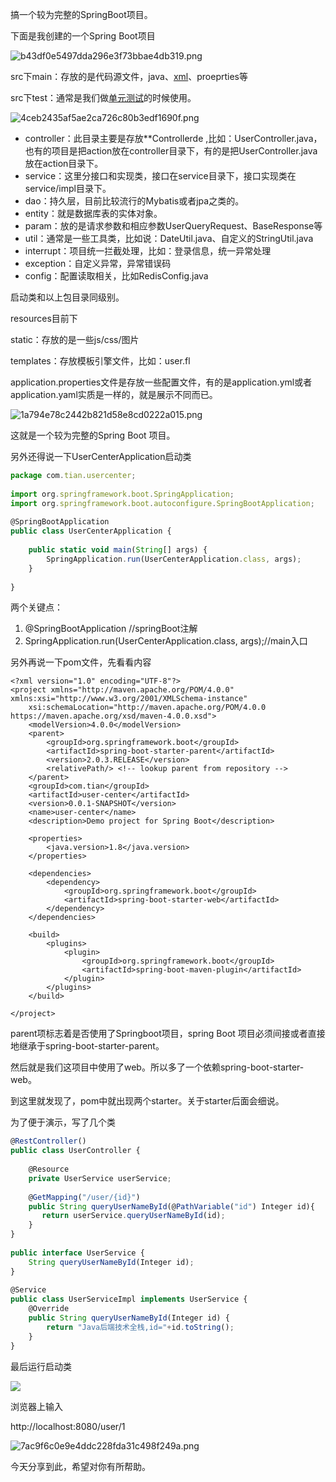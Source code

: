 

搞一个较为完整的SpringBoot项目。

下面是我创建的一个Spring Boot项目

![b43df0e5497dda296e3f73bbae4db319.png](https://i-blog.csdnimg.cn/blog_migrate/0804fa008a0506f3c0298a81877dca94.jpeg)

src下main：存放的是代码源文件，java、[xml](https://so.csdn.net/so/search?q=xml&spm=1001.2101.3001.7020)、proeprties等

src下test：通常是我们做[单元测试](https://so.csdn.net/so/search?q=%E5%8D%95%E5%85%83%E6%B5%8B%E8%AF%95&spm=1001.2101.3001.7020)的时候使用。

![4ceb2435af5ae2ca726c80b3edf1690f.png](https://i-blog.csdnimg.cn/blog_migrate/1002b313e0cb9e5bc819aa528586cfe3.jpeg)

-   controller：此目录主要是存放\*\*Controllerde ,比如：UserController.java，也有的项目是把action放在controller目录下，有的是把UserController.java放在action目录下。
-   service：这里分接口和实现类，接口在service目录下，接口实现类在service/impl目录下。
-   dao：持久层，目前比较流行的Mybatis或者jpa之类的。
-   entity：就是数据库表的实体对象。
-   param：放的是请求参数和相应参数UserQueryRequest、BaseResponse等
-   util：通常是一些工具类，比如说：DateUtil.java、自定义的StringUtil.java
-   interrupt：项目统一拦截处理，比如：登录信息，统一异常处理
-   exception：自定义异常，异常错误码
-   config：配置读取相关，比如RedisConfig.java

启动类和以上包目录同级别。

resources目前下

static：存放的是一些js/css/图片

templates：存放模板引擎文件，比如：user.fl

application.properties文件是存放一些配置文件，有的是application.yml或者application.yaml实质是一样的，就是展示不同而已。

![1a794e78c2442b821d58e8cd0222a015.png](https://i-blog.csdnimg.cn/blog_migrate/efea2232ff08314d4ab40ff3d6f885ce.jpeg)

这就是一个较为完整的Spring Boot 项目。

另外还得说一下UserCenterApplication启动类

```typescript
package com.tian.usercenter;
 
import org.springframework.boot.SpringApplication;
import org.springframework.boot.autoconfigure.SpringBootApplication;
 
@SpringBootApplication
public class UserCenterApplication {
 
    public static void main(String[] args) {
        SpringApplication.run(UserCenterApplication.class, args);
	}
 
}
```

两个关键点：

1.  @SpringBootApplication //springBoot注解
2.  SpringApplication.run(UserCenterApplication.class, args);//main入口

另外再说一下pom文件，先看看内容

```cobol
<?xml version="1.0" encoding="UTF-8"?>
<project xmlns="http://maven.apache.org/POM/4.0.0" xmlns:xsi="http://www.w3.org/2001/XMLSchema-instance"
    xsi:schemaLocation="http://maven.apache.org/POM/4.0.0 https://maven.apache.org/xsd/maven-4.0.0.xsd">
    <modelVersion>4.0.0</modelVersion>
    <parent>
        <groupId>org.springframework.boot</groupId>
        <artifactId>spring-boot-starter-parent</artifactId>
        <version>2.0.3.RELEASE</version>
        <relativePath/> <!-- lookup parent from repository -->
    </parent>
    <groupId>com.tian</groupId>
    <artifactId>user-center</artifactId>
    <version>0.0.1-SNAPSHOT</version>
    <name>user-center</name>
    <description>Demo project for Spring Boot</description>
 
    <properties>
        <java.version>1.8</java.version>
    </properties>
 
    <dependencies>
        <dependency>
            <groupId>org.springframework.boot</groupId>
            <artifactId>spring-boot-starter-web</artifactId>
        </dependency>
    </dependencies>
 
    <build>
        <plugins>
            <plugin>
                <groupId>org.springframework.boot</groupId>
                <artifactId>spring-boot-maven-plugin</artifactId>
            </plugin>
        </plugins>
    </build>
 
</project>
```

parent项标志着是否使用了Springboot项目，spring Boot 项目必须间接或者直接地继承于spring-boot\-starter-parent。

然后就是我们这项目中使用了web。所以多了一个依赖spring-boot-starter-web。

到这里就发现了，pom中就出现两个starter。关于starter后面会细说。

为了便于演示，写了几个类

```typescript
@RestController()
public class UserController {
 
    @Resource
    private UserService userService;
 
    @GetMapping("/user/{id}")
    public String queryUserNameById(@PathVariable("id") Integer id){
       return userService.queryUserNameById(id);
    }
}  
 
public interface UserService {
    String queryUserNameById(Integer id);
}
 
@Service
public class UserServiceImpl implements UserService {
    @Override
    public String queryUserNameById(Integer id) {
        return "Java后端技术全栈,id="+id.toString();
    }
}
```

最后运行启动类

![](https://i-blog.csdnimg.cn/blog_migrate/d2a826419ebcc341ca08aede360e83e1.png)

浏览器上输入

http://localhost:8080/user/1

![7ac9f6c0e9e4ddc228fda31c498f249a.png](https://i-blog.csdnimg.cn/blog_migrate/20b9b2ae7989eceb7c281fa0153d8ade.jpeg)

今天分享到此，希望对你有所帮助。
